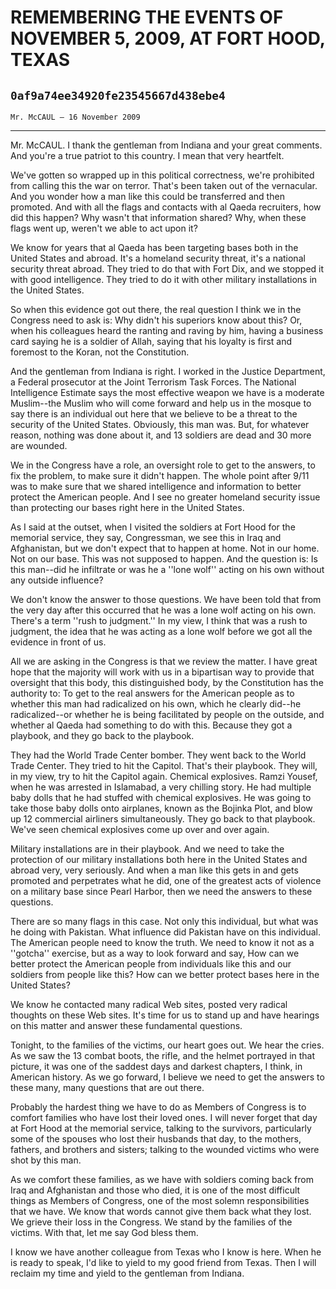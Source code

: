 # REMEMBERING THE EVENTS OF NOVEMBER 5, 2009, AT FORT HOOD, TEXAS
## `0af9a74ee34920fe23545667d438ebe4`
`Mr. McCAUL — 16 November 2009`

---


Mr. McCAUL. I thank the gentleman from Indiana and your great 
comments. And you're a true patriot to this country. I mean that very 
heartfelt.

We've gotten so wrapped up in this political correctness, we're 
prohibited from calling this the war on terror. That's been taken out 
of the vernacular. And you wonder how a man like this could be 
transferred and then promoted. And with all the flags and contacts with 
al Qaeda recruiters, how did this happen? Why wasn't that information 
shared? Why, when these flags went up, weren't we able to act upon it?

We know for years that al Qaeda has been targeting bases both in the 
United States and abroad. It's a homeland security threat, it's a 
national security threat abroad. They tried to do that with Fort Dix, 
and we stopped it with good intelligence. They tried to do it with 
other military installations in the United States.

So when this evidence got out there, the real question I think we in 
the Congress need to ask is: Why didn't his superiors know about this? 
Or, when his colleagues heard the ranting and raving by him, having a 
business card saying he is a soldier of Allah, saying that his loyalty 
is first and foremost to the Koran, not the Constitution.

And the gentleman from Indiana is right. I worked in the Justice 
Department, a Federal prosecutor at the Joint Terrorism Task Forces. 
The National Intelligence Estimate says the most effective weapon we 
have is a moderate Muslim--the Muslim who will come forward and help us 
in the mosque to say there is an individual out here that we believe to 
be a threat to the security of the United States. Obviously, this man 
was. But, for whatever reason, nothing was done about it, and 13 
soldiers are dead and 30 more are wounded.

We in the Congress have a role, an oversight role to get to the 
answers, to fix the problem, to make sure it didn't happen. The whole 
point after 9/11 was to make sure that we shared intelligence and 
information to better protect the American people. And I see no greater 
homeland security issue than protecting our bases right here in the 
United States.

As I said at the outset, when I visited the soldiers at Fort Hood for 
the memorial service, they say, Congressman, we see this in Iraq and 
Afghanistan, but we don't expect that to happen at home. Not in our 
home. Not on our base. This was not supposed to happen. And the 
question is: Is this man--did he infiltrate or was he a ''lone wolf'' 
acting on his own without any outside influence?

We don't know the answer to those questions. We have been told that 
from the very day after this occurred that he was a lone wolf acting on 
his own. There's a term ''rush to judgment.'' In my view, I think that 
was a rush to judgment, the idea that he was acting as a lone wolf 
before we got all the evidence in front of us.


All we are asking in the Congress is that we review the matter. I 
have great hope that the majority will work with us in a bipartisan way 
to provide that oversight that this body, this distinguished body, by 
the Constitution has the authority to: To get to the real answers for 
the American people as to whether this man had radicalized on his own, 
which he clearly did--he radicalized--or whether he is being 
facilitated by people on the outside, and whether al Qaeda had 
something to do with this. Because they got a playbook, and they go 
back to the playbook.

They had the World Trade Center bomber. They went back to the World 
Trade Center. They tried to hit the Capitol. That's their playbook. 
They will, in my view, try to hit the Capitol again. Chemical 
explosives. Ramzi Yousef, when he was arrested in Islamabad, a very 
chilling story. He had multiple baby dolls that he had stuffed with 
chemical explosives. He was going to take those baby dolls onto 
airplanes, known as the Bojinka Plot, and blow up 12 commercial 
airliners simultaneously. They go back to that playbook. We've seen 
chemical explosives come up over and over again.

Military installations are in their playbook. And we need to take the 
protection of our military installations both here in the United States 
and abroad very, very seriously. And when a man like this gets in and 
gets promoted and perpetrates what he did, one of the greatest acts of 
violence on a military base since Pearl Harbor, then we need the 
answers to these questions.

There are so many flags in this case. Not only this individual, but 
what was he doing with Pakistan. What influence did Pakistan have on 
this individual. The American people need to know the truth. We need to 
know it not as a ''gotcha'' exercise, but as a way to look forward and 
say, How can we better protect the American people from individuals 
like this and our soldiers from people like this? How can we better 
protect bases here in the United States?

We know he contacted many radical Web sites, posted very radical 
thoughts on these Web sites. It's time for us to stand up and have 
hearings on this matter and answer these fundamental questions.

Tonight, to the families of the victims, our heart goes out. We hear 
the cries. As we saw the 13 combat boots, the rifle, and the helmet 
portrayed in that picture, it was one of the saddest days and darkest 
chapters, I think, in American history. As we go forward, I believe we 
need to get the answers to these many, many questions that are out 
there.

Probably the hardest thing we have to do as Members of Congress is to 
comfort families who have lost their loved ones. I will never forget 
that day at Fort Hood at the memorial service, talking to the 
survivors, particularly some of the spouses who lost their husbands 
that day, to the mothers, fathers, and brothers and sisters; talking to 
the wounded victims who were shot by this man.

As we comfort these families, as we have with soldiers coming back 
from Iraq and Afghanistan and those who died, it is one of the most 
difficult things as Members of Congress, one of the most solemn 
responsibilities that we have. We know that words cannot give them back 
what they lost. We grieve their loss in the Congress. We stand by the 
families of the victims. With that, let me say God bless them.

I know we have another colleague from Texas who I know is here. When 
he is ready to speak, I'd like to yield to my good friend from Texas. 
Then I will reclaim my time and yield to the gentleman from Indiana.